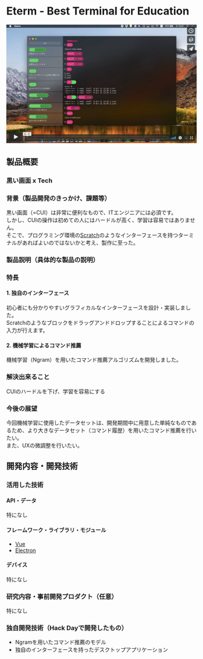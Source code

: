# Eterm - Best Terminal for Education

[![Thumbnail](docs/thumb.png)](https://vimeo.com/296239145)

## 製品概要

### 黒い画面 x Tech

### 背景（製品開発のきっかけ、課題等）
黒い画面（=CUI）は非常に便利なもので、ITエンジニアには必須です。   
しかし、CUIの操作は初めての人にはハードルが高く、学習は容易ではありません。  
そこで、プログラミング環境の[Scratch](https://scratch.mit.edu)のようなインターフェースを持つターミナルがあればよいのではないかと考え、製作に至った。

### 製品説明（具体的な製品の説明）

### 特長

#### 1. 独自のインターフェース
初心者にも分かりやすいグラフィカルなインターフェースを設計・実装しました。  
Scratchのようなブロックをドラッグアンドドロップすることによるコマンドの入力が行えます。

#### 2. 機械学習によるコマンド推薦
機械学習（Ngram）を用いたコマンド推薦アルゴリズムを開発しました。

### 解決出来ること
CUIのハードルを下げ、学習を容易にする

### 今後の展望
今回機械学習に使用したデータセットは、開発期間中に用意した単純なものであるため、より大きなデータセット（コマンド履歴）を用いたコマンド推薦を行いたい。  
また、UXの微調整を行いたい。

## 開発内容・開発技術
### 活用した技術
#### API・データ
特になし

#### フレームワーク・ライブラリ・モジュール

* [Vue](https://github.com/vuejs/vue)
* [Electron](https://github.com/electron/electron)

#### デバイス
特になし

### 研究内容・事前開発プロダクト（任意）
特になし

### 独自開発技術（Hack Dayで開発したもの）

* Ngramを用いたコマンド推薦のモデル
* 独自のインターフェースを持ったデスクトップアプリケーション


